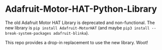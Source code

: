 # Adafruit-Motor-HAT-Python-Library
The old Adafruit Motor HAT Library is deprecated and non-functional. The new library is `pip install Adafruit-MotorHAT` (and maybe `pip3 install --break-system-packages adafruit-blinka`).

This repo provides a drop-in replacement to use the new library. Woot!
